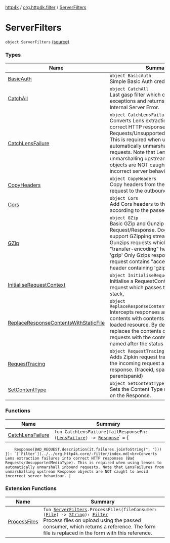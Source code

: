 [http4k](../../index.md) / [org.http4k.filter](../index.md) / [ServerFilters](./index.md)

# ServerFilters

`object ServerFilters` [(source)](https://github.com/http4k/http4k/blob/master/http4k-core/src/main/kotlin/org/http4k/filter/ServerFilters.kt#L39)

### Types

| Name | Summary |
|---|---|
| [BasicAuth](-basic-auth/index.md) | `object BasicAuth`<br>Simple Basic Auth credential checking. |
| [CatchAll](-catch-all/index.md) | `object CatchAll`<br>Last gasp filter which catches all exceptions and returns a formatted Internal Server Error. |
| [CatchLensFailure](-catch-lens-failure.md) | `object CatchLensFailure : `[`Filter`](../../org.http4k.core/-filter/index.md)<br>Converts Lens extraction failures into correct HTTP responses (Bad Requests/UnsupportedMediaType). This is required when using lenses to automatically unmarshall inbound requests. Note that LensFailures from unmarshalling upstream Response objects are NOT caught to avoid incorrect server behaviour. |
| [CopyHeaders](-copy-headers/index.md) | `object CopyHeaders`<br>Copy headers from the incoming request to the outbound response. |
| [Cors](-cors/index.md) | `object Cors`<br>Add Cors headers to the Response, according to the passed CorsPolicy |
| [GZip](-g-zip/index.md) | `object GZip`<br>Basic GZip and Gunzip support of Request/Response. Does not currently support GZipping streams. Only Gunzips requests which contain "transfer-encoding" header containing 'gzip' Only Gzips responses when request contains "accept-encoding" header containing 'gzip'. |
| [InitialiseRequestContext](-initialise-request-context/index.md) | `object InitialiseRequestContext`<br>Initialise a RequestContext for each request which passes through the Filter stack, |
| [ReplaceResponseContentsWithStaticFile](-replace-response-contents-with-static-file/index.md) | `object ReplaceResponseContentsWithStaticFile`<br>Intercepts responses and replaces the contents with contents of the statically loaded resource. By default, this Filter replaces the contents of unsuccessful requests with the contents of a file named after the status code. |
| [RequestTracing](-request-tracing/index.md) | `object RequestTracing`<br>Adds Zipkin request tracing headers to the incoming request and outbound response. (traceid, spanid, parentspanid) |
| [SetContentType](-set-content-type/index.md) | `object SetContentType`<br>Sets the Content Type response header on the Response. |

### Functions

| Name | Summary |
|---|---|
| [CatchLensFailure](-catch-lens-failure.md) | `fun CatchLensFailure(failResponseFn: (`[`LensFailure`](../../org.http4k.lens/-lens-failure/index.md)`) -> `[`Response`](../../org.http4k.core/-response/index.md)` = {
        Response(BAD_REQUEST.description(it.failures.joinToString("; ")))
    }): `[`Filter`](../../org.http4k.core/-filter/index.md)<br>Converts Lens extraction failures into correct HTTP responses (Bad Requests/UnsupportedMediaType). This is required when using lenses to automatically unmarshall inbound requests. Note that LensFailures from unmarshalling upstream Response objects are NOT caught to avoid incorrect server behaviour. |

### Extension Functions

| Name | Summary |
|---|---|
| [ProcessFiles](../../org.http4k/-process-files.md) | `fun `[`ServerFilters`](./index.md)`.ProcessFiles(fileConsumer: (`[`File`](../../org.http4k.core/-multipart-entity/-file/index.md)`) -> `[`String`](https://kotlinlang.org/api/latest/jvm/stdlib/kotlin/-string/index.html)`): `[`Filter`](../../org.http4k.core/-filter/index.md)<br>Process files on upload using the passed consumer, which returns a reference. The form file is replaced in the form with this reference. |
